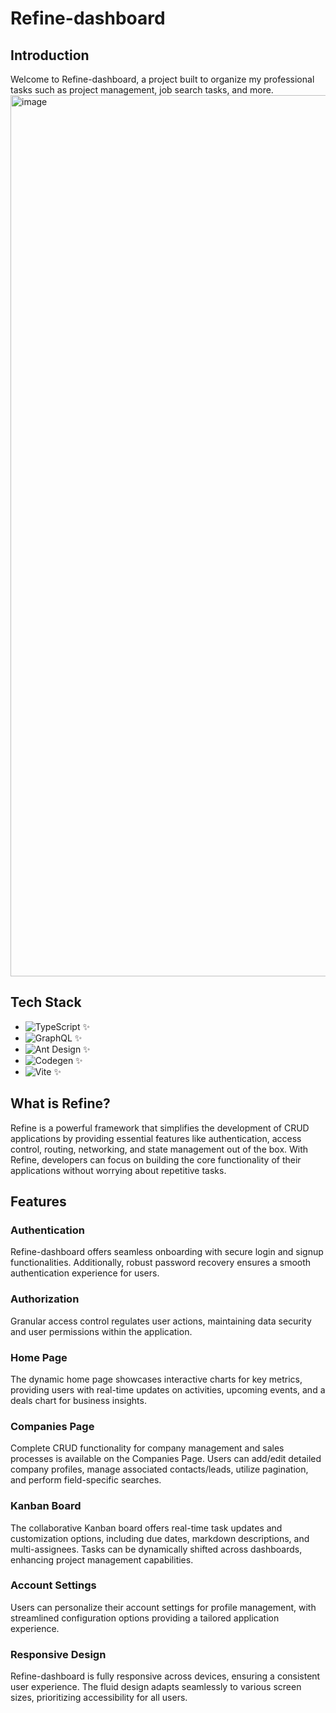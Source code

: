 # Refine-dashboard

## Introduction

Welcome to Refine-dashboard, a project built to organize my professional tasks such as project management, job search tasks, and more.
<img width="1410" alt="image" src="https://github.com/sumtzehern/refine-dashboard/assets/77678835/fdcc0254-353a-4162-810c-7500727a1451">



## Tech Stack

- ![TypeScript](https://img.shields.io/badge/-TypeScript-3178C6?logo=typescript&logoColor=white&style=for-the-badge) ✨
- ![GraphQL](https://img.shields.io/badge/-GraphQL-E10098?logo=graphql&logoColor=white&style=for-the-badge) ✨
- ![Ant Design](https://img.shields.io/badge/-Ant%20Design-0170FE?logo=ant-design&logoColor=white&style=for-the-badge) ✨
- ![Codegen](https://img.shields.io/badge/-Codegen-47A248?logo=codegen&logoColor=white&style=for-the-badge) ✨
- ![Vite](https://img.shields.io/badge/-Vite-646CFF?logo=vite&logoColor=white&style=for-the-badge) ✨


## What is Refine?

Refine is a powerful framework that simplifies the development of CRUD applications by providing essential features like authentication, access control, routing, networking, and state management out of the box. With Refine, developers can focus on building the core functionality of their applications without worrying about repetitive tasks.

## Features

### Authentication

Refine-dashboard offers seamless onboarding with secure login and signup functionalities. Additionally, robust password recovery ensures a smooth authentication experience for users.

### Authorization

Granular access control regulates user actions, maintaining data security and user permissions within the application.

### Home Page

The dynamic home page showcases interactive charts for key metrics, providing users with real-time updates on activities, upcoming events, and a deals chart for business insights.

### Companies Page

Complete CRUD functionality for company management and sales processes is available on the Companies Page. Users can add/edit detailed company profiles, manage associated contacts/leads, utilize pagination, and perform field-specific searches.

### Kanban Board

The collaborative Kanban board offers real-time task updates and customization options, including due dates, markdown descriptions, and multi-assignees. Tasks can be dynamically shifted across dashboards, enhancing project management capabilities.

### Account Settings

Users can personalize their account settings for profile management, with streamlined configuration options providing a tailored application experience.

### Responsive Design

Refine-dashboard is fully responsive across devices, ensuring a consistent user experience. The fluid design adapts seamlessly to various screen sizes, prioritizing accessibility for all users.
